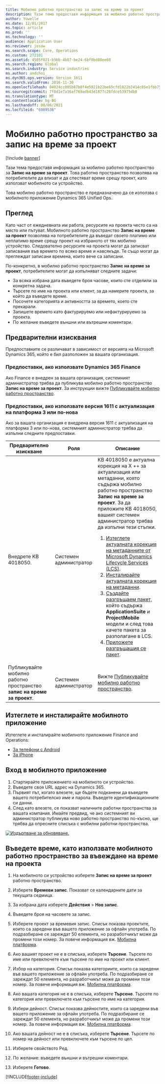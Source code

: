```yaml
---
title: Мобилно работно пространство за запис на време за проект
description: Тази тема предоставя информация за мобилно работно пространство за запис на време за проект. Това работно пространство позволява на потребителите да влизат и да спестяват време срещу проект, като използват мобилното си устройство.
author: Yowelle
ms.date: 12/01/2017
ms.topic: article
ms.prod: ''
ms.technology: ''
audience: Application User
ms.reviewer: josaw
ms.search.scope: Core, Operations
ms.custom: 272101
ms.assetid: 4505f021-b9bb-4b87-be24-6bf0bd88ee60
ms.search.region: Global
ms.search.industry: Service industries
ms.author: andchoi
ms.dyn365.ops.version: Version 1611
ms.search.validFrom: 2016-11-30
ms.openlocfilehash: 04024cc005b67b8f4e5821b22be65cfd1822b2414c85e1fbb75c3b2ac4339dc4
ms.sourcegitcommit: 7f8d1e7a16af769adb43d1877c28fdce53975db8
ms.translationtype: MT
ms.contentlocale: bg-BG
ms.lasthandoff: 08/06/2021
ms.locfileid: "6989538"
---
```

# <a name="project-time-entry-mobile-workspace"></a>Мобилно работно пространство за запис на време за проект

[!include [banner](../includes/banner.md)]

Тази тема предоставя информация за мобилно работно пространство за **Запис на време за проект**. Това работно пространство позволява на потребителите да влизат и да спестяват време срещу проект, като използват мобилното си устройство.

Това мобилно работно пространство е предназначено да се използва с мобилното приложение Dynamics 365 Unified Ops. 

## <a name="overview"></a>Преглед
Като част от ежедневната им работа, ресурсите на проекта често са на място или пътуват. Мобилното работно пространство **Запис на време за проект** позволява на потребителите да въведат своето платимо или неплатимо време срещу проект на избраното от тях мобилно устройство. Следователно ресурсите на проекта могат да записват записвания във времето по всяко време и навсякъде. Те също могат да преглеждат записани времена, които вече са записани. 

По-конкретно, в мобилно работно пространство **Запис на време за проект**, потребителите могат да изпълняват следните задачи:

-   За всяка избрана дата въведете броя часове, които сте отделили за конкретна задача.
-   Търсете по име на проекта или клиент, за да намерите проекта, за който да въведете време.
-   Посочете категорията и активността за времето, което сте прекарали.
-   Запишете времето като фактурируемо или нефактурируемо за проекта.
-   По желание въведете външни или вътрешни коментари.

## <a name="prerequisites"></a>Предварителни изисквания
Предпоставките се различават в зависимост от версията на Microsoft Dynamics 365, който е бил разположен за вашата организация.

### <a name="prerequisites-if-you-use-dynamics-365-finance"></a>Предпоставки, ако използвате Dynamics 365 Finance
Ако Finance е внедрен за вашата организация, системният администратор трябва да публикува мобилно работно пространство **Запис на време за проект**. За инструкции вижте [Публикувайте мобилно работно пространство](/dynamics365/fin-ops-core/dev-itpro/mobile-apps/publish-mobile-workspace).

### <a name="prerequisites-if-you-use-version-1611-with-platform-update-3-or-later"></a>Предпоставки, ако използвате версия 1611 с актуализация на платформа 3 или по-нова
Ако за вашата организация е внедрена версия 1611 с актуализация на платформа 3 или по-нова, системният администратор трябва да изпълни следните предпоставки. 

<table>
<thead>
<tr class="header">
<th>Предварително изискване</th>
<th>Роля</th>
<th>Описание</th>
</tr>
</thead>
<tbody>
<tr class="odd">

<td>Внедрете KB 4018050.</td>
<td>Системен администратор</td>
<td>KB 4018050 е актуална корекция на X ++ за актуализация или метаданни, която съдържа мобилно работно пространство <strong>Запис на време за проект</strong>. За да приложите KB 4018050, вашият системен администратор трябва да изпълни тези стъпки.
<ol>
<li><a href="/dynamics365/fin-ops-core/dev-itpro/migration-upgrade/download-hotfix-lcs">Изтеглете актуалната корекция на метаданните от Microsoft Dynamics Lifecycle Services (LCS)</a>.</li>
<li><a href="/dynamics365/fin-ops-core/dev-itpro/migration-upgrade/install-metadata-hotfix-package">Инсталирайте актуалната корекция на метаданни</a>.</li>
<li><a href="/dynamics365/fin-ops-core/dev-itpro/deployment/create-apply-deployable-package">Създайте разгръщаем пакет,</a> който съдържа <strong>ApplicationSuite</strong> и <strong>ProjectMobile</strong> модели и след това качете пакета за разполагане в LCS.</li>
<li><a href="/dynamics365/fin-ops-core/dev-itpro/deployment/apply-deployable-package-system">Приложете разгръщащия се пакет</a>.</li>

</ol></td>
</tr>
<tr class="even">
<td>Публикувайте мобилно работно пространство <strong>запис на време за проект</strong>.</td>
<td>Системен администратор</td>
<td>Вижте <a href="/dynamics365/fin-ops-core/dev-itpro/mobile-apps/publish-mobile-workspace">Публикувайте мобилно работно пространство</a>.</td>
</tr>
</tbody>
</table>

## <a name="download-and-install-the-mobile-app"></a>Изтеглете и инсталирайте мобилното приложение

Изтеглете и инсталирайте мобилното приложение Finance and Operations:

-   [За телефони с Android](https://go.microsoft.com/fwlink/?linkid=850662)
-   [За iPhone](https://go.microsoft.com/fwlink/?linkid=850663)

## <a name="sign-in-to-the-mobile-app"></a>Вход в мобилното приложение
1.  Стартирайте приложението на мобилното си устройство.
2.  Въведете своя URL адрес на Dynamics 365.
3.  Първият път, когато влезете, ще бъдете подканени да въведете вашето потребителско име и парола. Въведете идентификационните си данни.
4.  След като влезете, се показват наличните работни пространства за вашата компания. Имайте предвид, че ако системният ви администратор публикува ново работно пространство по-късно, ще трябва да опресните списъка с мобилни работни пространства.

[![Издърпване за обновяване.](./media/pull-to-refresh-list-of-workspaces-183x300.png)](./media/pull-to-refresh-list-of-workspaces.png)

## <a name="enter-time-by-using-the-project-time-entry-mobile-workspace"></a>Въведете време, като използвате мобилното работно пространство за въвеждане на време на проекта
1.  На мобилното си устройство изберете **Запис на време за проект** работно пространство.
2.  Изберете **Времеви запис**. Показват се календарните дати за текущата седмица.
3.  За избрана дата изберете **Действия** &gt; **Нов запис**.
4.  Въведете броя на часовете за запис.
5.  Изберете проект за времевия запис. Списък показва проектите, които са заредени във вашето приложение за офлайн употреба. По подразбиране се зареждат 50 елемента, но разработчикът може да промени този номер. За повече информация вж. [Мобилна платформа](/dynamics365/fin-ops-core/dev-itpro/mobile-apps/mobile-app-home-page).
6.  Ако вашият проект не е в списъка, изберете **Търсене**. Търсете по име или превключете към търсене по име на проект или клиент.
7.  Избор на категория. Списък показва категориите, които са заредени във вашето приложение за офлайн употреба. По подразбиране се зареждат 50 елемента, но разработчикът може да промени този номер. За повече информация вж. [Мобилна платформа](/dynamics365/fin-ops-core/dev-itpro/mobile-apps/mobile-app-home-page).
8.  Ако вашата категория не е в списъка, изберете **Търсене**. Търсете по категория или превключете към търсене по име на категория.
9.  Избери дейност. Списък показва дейностите, които са заредени във вашето приложение за офлайн употреба. По подразбиране се зареждат 50 елемента, но разработчикът може да промени този номер. За повече информация вж. [Мобилна платформа](/dynamics365/fin-ops-core/dev-itpro/mobile-apps/mobile-app-home-page).
10. Ако вашата дейност не е в списъка, изберете **Търсене**. Търсете по номер на дейност или превключете към търсене по цел.

11. Изберете свойството Ред.
12. По желание: въведете външни и вътрешни коментари.
13. Изберете **Готово**.


[!INCLUDE[footer-include](../includes/footer-banner.md)]